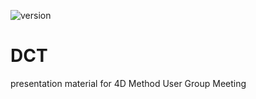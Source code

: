 ![version](https://img.shields.io/badge/version-20%20R3%2B-E23089)
# DCT
presentation material for 4D Method User Group Meeting
